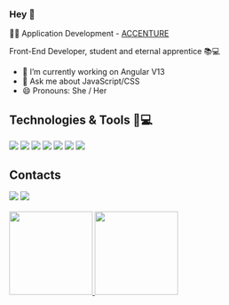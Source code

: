 ### Hey 👋

<!--
**Anaju7/Anaju7** is a ✨ _special_ ✨ repository because its `README.md` (this file) appears on your GitHub profile.

Here are some ideas to get you started:


- 🌱 I’m currently learning ...
- 👯 I’m looking to collaborate on ...
- 🤔 I’m looking for help with ...

- 📫 How to reach me: ...
-  ...
- ⚡ Fun fact: ...
-->

👩‍💻 Application Development - <a href="https://www.accenture.com/br-pt?c=acn_glb_brandexpressiongoogle_11608449&n=psgs_1020&gclsrc=aw.ds&gclid=EAIaIQobChMIpdWR9bnC8wIV34taBR0RbAyAEAAYASAAEgLyO_D_BwE">ACCENTURE</a>

<p>Front-End Developer, student and eternal apprentice 📚💻</p>

- 🔭 I’m currently working on Angular V13
- 💬 Ask me about JavaScript/CSS
- 😄 Pronouns: She / Her

<h2>Technologies & Tools 🚀💻</h2>

<img src="https://img.shields.io/badge/HTML5-E34F26?style=for-the-badge&logo=html5&logoColor=white"> <img src="https://img.shields.io/badge/CSS3-1572B6?style=for-the-badge&logo=css3&logoColor=white"> <img src="https://img.shields.io/badge/JavaScript-323330?style=for-the-badge&logo=javascript&logoColor=F7DF1E"> <img src="https://img.shields.io/badge/Bootstrap-563D7C?style=for-the-badge&logo=bootstrap&logoColor=white"> <img src="https://img.shields.io/badge/TypeScript-007ACC?style=for-the-badge&logo=typescript&logoColor=white"> <img src="https://img.shields.io/badge/Angular-DD0031?style=for-the-badge&logo=angular&logoColor=white"> <img src="https://img.shields.io/badge/React-20232A?style=for-the-badge&logo=react&logoColor=61DAFB">

<h2>Contacts</h2>

<div>
<a href = "mailto:contato@anajulia.anaju7@gmail.com"><img src="https://img.shields.io/badge/Gmail-D14836?style=for-the-badge&logo=gmail&logoColor=white" target="_blank"></a>
<a href="https://www.linkedin.com/in/ana-ju/" target="_blank"><img src="https://img.shields.io/badge/-LinkedIn-%230077B5?style=for-the-badge&logo=linkedin&logoColor=white" target="_blank"></a>   
</div>

<br>
 <div>
  <a href="https://github.com/Anaju7">
  <img height="150em" src="https://github-readme-stats.vercel.app/api?username=Anaju7&show_icons=true&theme=dracula&include_all_commits=true&count_private=true"/>
  <img height="150em" src="https://github-readme-stats.vercel.app/api/top-langs/?username=Anaju7&layout=compact&langs_count=16&theme=dracula"/>
</div>
  
 
 
 
<!--   <div>
    ![Snake animation](https://github.com/Anaju7/Anaju7/blob/output/github-contribution-grid-snake.svg)
  </div> -->

  
  





